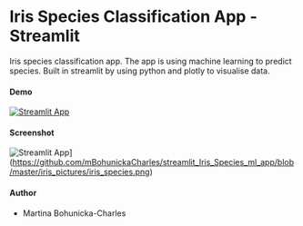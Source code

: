 # Iris Species Classification App - Streamlit
Iris species classification app. The app is using machine learning to predict species. Built in streamlit by using python and plotly to visualise data.

#### Demo
[![Streamlit App](https://static.streamlit.io/badges/streamlit_badge_black_white.svg)](https://mbohunickacharles-iris-species-ml-app-app-ejdjt0.streamlitapp.com/)

#### Screenshot

![Streamlit App](https://static.streamlit.io/badges/streamlit_badge_black_white.svg)](https://github.com/mBohunickaCharles/streamlit_Iris_Species_ml_app/blob/master/iris_pictures/iris_species.png)

#### Author

- Martina Bohunicka-Charles
